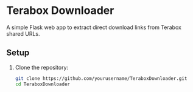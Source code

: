 
# Terabox Downloader

A simple Flask web app to extract direct download links from Terabox shared URLs.

## Setup
1. Clone the repository:
   ```bash
   git clone https://github.com/yourusername/TeraboxDownloader.git
   cd TeraboxDownloader
